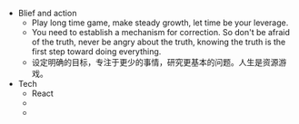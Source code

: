 - Blief and action
	- Play long time game, make steady growth, let time be your leverage.
	- You need to establish a mechanism for correction. So don't be afraid of the truth, never be angry about the truth, knowing the truth is the first step toward doing everything.
	- 设定明确的目标，专注于更少的事情，研究更基本的问题。人生是资源游戏。
- Tech
	- React
	-
	-